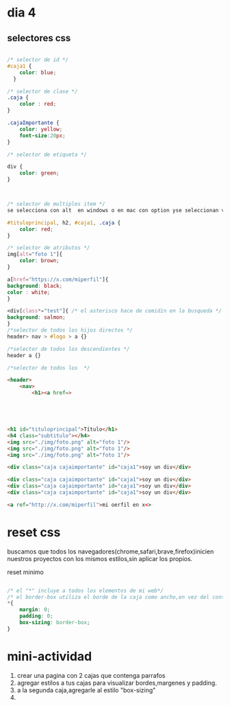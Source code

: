 # dia 4

## selectores css

```css

/* selector de id */
#caja1 {  
    color: blue;
  }

/* selector de clase */
.caja {
    color : red;
}

.cajaImportante {
    color: yellow;
    font-size:20px;
}

/* selector de etiqueta */

div {
    color: green;
}



/* selector de multiples item */
se selecciona con alt  en windows o en mac con option yse seleccionan varios items para abrir

#tituloprincipal, h2, #caja1, .caja {
    color: red;
}

/* selector de atributos */
img[alt="foto 1"]{
    color: brown;
}

a[href="https://x.com/miperfil"]{
background: black;
color : white;
}

<div[class*="test"]{ /* el asterisco hace de comidin en la busqueda */
background: salmon;
}
/*selector de todos los hijos directos */
header> nav > #logo > a {}

/*selector de todos los descendientes */
header a {}

/*selector de todos los  */

```

```html
<header>
    <nav>
        <h1><a href=>





<h1 id="tituloprincipal">Título</h1>
<h4 class="subtitulo"></h4>
<img src="./img/foto.png" alt="foto 1"/>
<img src="./img/foto.png" alt="foto 1"/>
<img src="./img/foto.png" alt="foto 1"/>

<div class="caja cajaimportante" id="caja1">soy un div</div>

<div class="caja cajaimportante" id="caja1">soy un div</div>
<div class="caja cajaimportante" id="caja1">soy un div</div>
<div class="caja cajaimportante" id="caja1">soy un div</div>

<a ref="http://x.com/miperfil">mi oerfil en x<>


```
# reset css
buscamos que todos los navegadores(chrome,safari,brave,firefox)inicien nuestros proyectos con los mismos estilos,sin aplicar los propios.

reset minimo 
```css

/* el "*" incluye a todos los elementos de mi web*/
/* el border-box utiliza el borde de la caja como ancho,en vez del contenido */
*{
    margin: 0;
    padding: 0;
    box-sizing: border-box;
}

````

# mini-actividad
1. crear una pagina con 2 cajas que contenga parrafos
2. agregar estilos a tus cajas para visualizar bordes,margenes y padding.
3. a la segunda caja,agregarle al estilo "box-sizing"
4. 